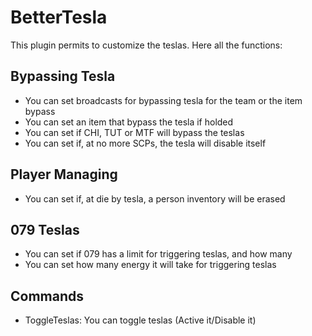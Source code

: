 # BetterTesla
This plugin permits to customize the teslas. Here all the functions:



## Bypassing Tesla
- You can set broadcasts for bypassing tesla for the team or the item bypass
- You can set an item that bypass the tesla if holded
- You can set if CHI, TUT or MTF will bypass the teslas
- You can set if, at no more SCPs, the tesla will disable itself

## Player Managing
- You can set if, at die by tesla, a person inventory will be erased

## 079 Teslas 
- You can set if 079 has a limit for triggering teslas, and how many
- You can set how many energy it will take for triggering teslas

## Commands
- ToggleTeslas: You can toggle teslas (Active it/Disable it)
